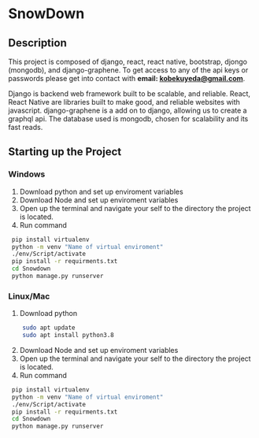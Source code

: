 # SnowDown
## Description
This project is composed of django, react, react native, bootstrap, djongo (mongodb), and django-graphene. To get access to any of the api keys or passwords please get into contact with **email: kobekuyeda@gmail.com**.

Django is backend web framework built to be scalable, and reliable. React, React Native are libraries built to make good, and reliable websites with javascript. django-graphene is a add on to django, allowing us to create a graphql api. The database used is mongodb, chosen for scalability and its fast reads.

## Starting up the Project
### Windows
1. Download python and set up enviroment variables
2. Download Node and set up enviroment variables
3. Open up the terminal and navigate your self to the directory the project is located.
4. Run command
``` bash
 pip install virtualenv
 python -m venv "Name of virtual enviroment"
 ./env/Script/activate
 pip install -r requirments.txt
 cd Snowdown
 python manage.py runserver
 ```

### Linux/Mac
1. Download python
``` bash
    sudo apt update
    sudo apt install python3.8
```
2. Download Node and set up enviroment variables
3. Open up the terminal and navigate your self to the directory the project is located.
4. Run command
``` bash
 pip install virtualenv
 python -m venv "Name of virtual enviroment"
 ./env/Script/activate
 pip install -r requirments.txt
 cd Snowdown
 python manage.py runserver
 ```
